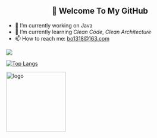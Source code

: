 <h2 align="center">👋 Welcome To My GitHub</h2>

- 🔭 I’m currently working on Java
- 🌱 I’m currently learning *Clean Code*, *Clean Architecture*
- 📫 How to reach me: bo1318@163.com

<a href="https://github.com/jiangdequan/jiangdequan">
  <img align="center" src="https://github-readme-stats.anuraghazra1.vercel.app/api?username=jiangdequan&show_icons=true&count_private=true&theme=onedark" />
</a>

[![Top Langs](https://github-readme-stats.vercel.app/api/top-langs/?username=jiangdequan&layout=compact&theme=onedark)](https://github.com/anuraghazra/github-readme-stats)

<img src="https://github-profile-trophy.vercel.app/?username=jiangdequan&theme=onedark&column=7" alt="logo" height="160" align="center" style="margin: auto; margin-bottom: 20px;" />

<!--
**jiangdequan/jiangdequan** is a ✨ _special_ ✨ repository because its `README.md` (this file) appears on your GitHub profile.

Here are some ideas to get you started:

- 🔭 I’m currently working on ...
- 🌱 I’m currently learning ...
- 👯 I’m looking to collaborate on ...
- 🤔 I’m looking for help with ...
- 💬 Ask me about ...
- 📫 How to reach me: ...
- 😄 Pronouns: ...

[![Readme Card](https://github-readme-stats.vercel.app/api/pin/?username=jiangdequan&repo=github-readme-stats)](https://github.com/anuraghazra/github-readme-stats)

-->
